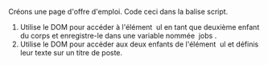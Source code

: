 Créons une page d'offre d'emploi. Code ceci dans la balise script.

1. Utilise le DOM pour accéder à l'élément  u⁠l⁠ en tant que deuxième enfant du corps et enregistre-le dans une variable nommée  j⁠o⁠b⁠s⁠ .
2. Utilise le DOM pour accéder aux deux enfants de l'élément  u⁠l⁠ et définis leur texte sur un titre de poste.
